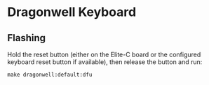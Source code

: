 # Dragonwell Keyboard

## Flashing

Hold the reset button (either on the Elite-C board or the configured keyboard reset button if available), then release the button and run:

```
make dragonwell:default:dfu
```
